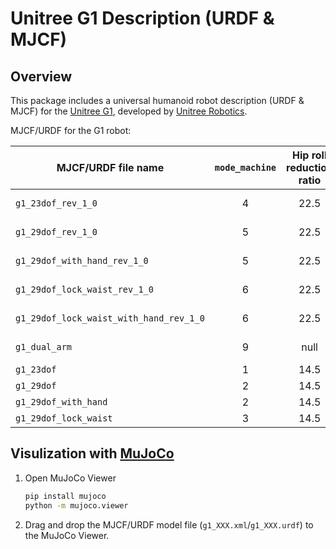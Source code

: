 # Unitree G1 Description (URDF & MJCF)

## Overview

This package includes a universal humanoid robot description (URDF & MJCF) for the [Unitree G1](https://www.unitree.com/g1/), developed by [Unitree Robotics](https://www.unitree.com/).

MJCF/URDF for the G1 robot:

| MJCF/URDF file name                     | `mode_machine` | Hip roll reduction ratio | Update status | dof#leg | dof#waist | dof#arm | dof#hand |
| --------------------------------------- | :------------: | :----------------------: | ------------- | :-----: | :-------: | :-----: | :------: |
| `g1_23dof_rev_1_0`                      |       4        |           22.5           | Up-to-date    |   6*2   |     1     |   5*2   |    0     |
| `g1_29dof_rev_1_0`                      |       5        |           22.5           | Up-to-date    |   6*2   |     3     |   7*2   |    0     |
| `g1_29dof_with_hand_rev_1_0`            |       5        |           22.5           | Up-to-date    |   6*2   |     3     |   7*2   |   7*2    |
| `g1_29dof_lock_waist_rev_1_0`           |       6        |           22.5           | Up-to-date    |   6*2   |     1     |   7*2   |    0     |
| `g1_29dof_lock_waist_with_hand_rev_1_0` |       6        |           22.5           | Up-to-date    |   6*2   |     1     |   7*2   |   7*2    |
| `g1_dual_arm`                           |       9        |           null           | Up-to-date    |    0    |     0     |   7*2   |    0     |
| `g1_23dof`                              |       1        |           14.5           | Deprecated    |   6*2   |     1     |   5*2   |    0     |
| `g1_29dof`                              |       2        |           14.5           | Deprecated    |   6*2   |     3     |   7*2   |    0     |
| `g1_29dof_with_hand`                    |       2        |           14.5           | Deprecated    |   6*2   |     3     |   7*2   |   7*2    |
| `g1_29dof_lock_waist`                   |       3        |           14.5           | Deprecated    |   6*2   |     1     |   7*2   |    0     |

## Visulization with [MuJoCo](https://github.com/google-deepmind/mujoco)

1. Open MuJoCo Viewer

   ```bash
   pip install mujoco
   python -m mujoco.viewer
   ```

2. Drag and drop the MJCF/URDF model file (`g1_XXX.xml`/`g1_XXX.urdf`) to the MuJoCo Viewer.
